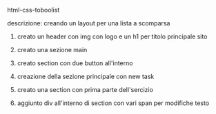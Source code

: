 html-css-toboolist

descrizione: creando un layout per una lista a scomparsa

1. creato un header con img con logo e un h1 per titolo principale sito

2. creato una sezione main

3. creato section con due button all'interno 

4. creazione della sezione principale con new task

5. creato una  section con prima parte dell'sercizio 

6. aggiunto div all'interno di section con vari span per modifiche testo